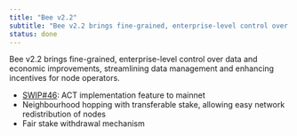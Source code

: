 ```yaml
---
title: "Bee v2.2"
subtitle: "Bee v2.2 brings fine-grained, enterprise-level control over data and economic improvements, streamlining data management and enhancing incentives for node operators."
status: done
---
```


Bee v2.2 brings fine-grained, enterprise-level control over data and economic improvements, streamlining data management and enhancing incentives for node operators.

- [SWIP#46](https://github.com/ethersphere/SWIPs/pull/46/files): ACT implementation feature to mainnet
- Neighbourhood hopping with transferable stake, allowing easy network redistribution of nodes
- Fair stake withdrawal mechanism
